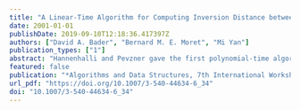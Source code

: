 ```yaml
---
title: "A Linear-Time Algorithm for Computing Inversion Distance between Signed Permutations with an Experimental Study"
date: 2001-01-01
publishDate: 2019-09-10T12:18:36.417397Z
authors: ["David A. Bader", "Bernard M. E. Moret", "Mi Yan"]
publication_types: ["1"]
abstract: "Hannenhalli and Pevzner gave the first polynomial-time algorithm for computing the inversion distance between two signed permutations, as part of the larger task of determining the shortest sequence of inversions needed to transform one permutation into the other. Their algorithm (restricted to distance calculation) proceeds in two stages: in the first stage, the overlap graph induced by the permutation is decomposed into connected components, then in the second stage certain graph structures (hurdles and others) are identified. Berman and Hannenhalli avoided the explicit computation of the overlap graph and gave an O(nα(n)) algorithm, based on a Union-Find structure, to find its connected components, where α is the inverse Ackerman function. Since for all practical purposes α(n) is a constant no larger than four, this algorithm has been the fastest practical algorithm to date. In this paper, we present a new linear-time algorithm for computing the connected components, which is more efficient than that of Berman and Hannenhalli in both theory and practice. Our algorithm uses only a stack and is very easy to implement. We give the results of computational experiments over a large range of permutation pairs produced through simulated evolution; our experiments show a speed-up by a factor of 2 to 5 in the computation of the connected components and by a factor of 1.3 to 2 in the overall distance computation."
featured: false
publication: "*Algorithms and Data Structures, 7th International Workshop, WADS 2001, Providence, RI, USA, August 8-10, 2001, Proceedings*"
url_pdf: "https://doi.org/10.1007/3-540-44634-6_34"
doi: "10.1007/3-540-44634-6_34"
---
```


